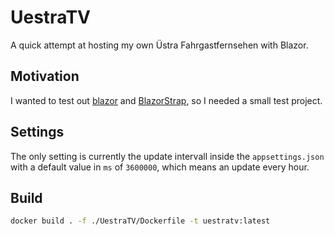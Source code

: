 # UestraTV

A quick attempt at hosting my own Üstra Fahrgastfernsehen with Blazor.

## Motivation

I wanted to test out [blazor](https://github.com/dotnet/blazor) and [BlazorStrap](https://github.com/chanan/BlazorStrap), so I needed a small test project.

## Settings

The only setting is currently the update intervall inside the `appsettings.json` with a default value in `ms` of `3600000`, which means an update every hour.

## Build

```bash
docker build . -f ./UestraTV/Dockerfile -t uestratv:latest
```
